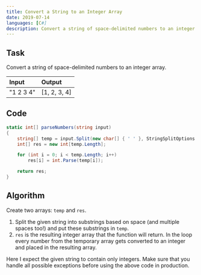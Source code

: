 ```yaml
---
title: Convert a String to an Integer Array
date: 2019-07-14
languages: [C#]
description: Convert a string of space-delimited numbers to an integer array.
---
```


## Task

Convert a string of space-delimited numbers to an integer array.

| Input     | Output       |
| :-------- | :----------- |
| "1 2 3 4" | [1, 2, 3, 4] |

## Code

```csharp
static int[] parseNumbers(string input)
{
    string[] temp = input.Split(new char[] { ' ' }, StringSplitOptions.RemoveEmptyEntries);
    int[] res = new int[temp.Length];

    for (int i = 0; i < temp.Length; i++)
        res[i] = int.Parse(temp[i]);

    return res;
}
```

## Algorithm

Create two arrays: `temp` and `res`. 

1. Split the given string into substrings based on space (and multiple spaces too!) and put these substrings in `temp`. 
2. `res` is the resulting integer array that the function will return. In the loop every number from the temporary array gets converted to an integer and placed in the resulting array.

Here I expect the given string to contain only integers. Make sure that you handle all possible exceptions before using the above code in production.
